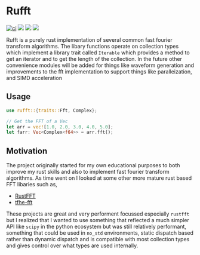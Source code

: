 # Rufft

[![ci](https://github.com/emmet-horgan/rufft/workflows/ci/badge.svg)](https://github.com/emmet-horgan/rufft/actions?query=workflow%3Aci)
[![](https://img.shields.io/crates/v/rufft.svg)](https://crates.io/crates/rufft)
[![](https://img.shields.io/crates/l/rufft.svg)](https://crates.io/crates/rufft)
[![](https://docs.rs/rufft/badge.svg)](https://docs.rs/ruﬁfft/)

Rufft is a purely rust implementation of several common fast fourier transform algorithms. The libary functions operate on collection types which implement a library trait called `Iterable` which provides a method to get an iterator and to get the length of the collection. In the future other convenience modules will be added for things like waveform generation and improvements to the fft implementation to support things like paralleization, and SIMD acceleration

## Usage

```rust
use rufft::{traits::Fft, Complex};

// Get the FFT of a Vec
let arr = vec![1.0, 2.0, 3.0, 4.0, 5.0];
let farr: Vec<Complex<f64>> = arr.fft();
```

## Motivation
The project originally started for my own educational purposes to both improve my rust skills and also to implement fast fourier transform algorithms. As time went on I looked at some other more mature rust based FFT libaries such as,
* [RustFFT](https://crates.io/crates/rustfft)
* [tfhe-fft](https://crates.io/crates/tfhe-fft)

These projects are great and very performent focussed especially `rustfft` but I realized that I wanted to use something that reflected a much simpler API like `scipy` in the python ecosystem but was still relatively performant, something that could be used in `no_std` environments, static dispatch based rather than dynamic dispatch and is compatible with most collection types and gives control over what types are used internally. 
